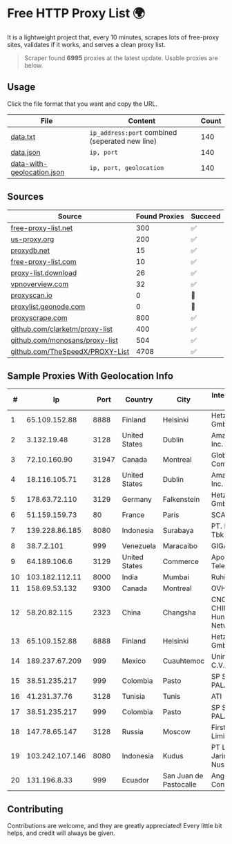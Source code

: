 
# Free HTTP Proxy List 🌍

It is a lightweight project that, every 10 minutes, scrapes lots of free-proxy sites, validates if it works, and serves a clean proxy list.


> Scraper found **6995** proxies at the latest update. Usable proxies are below.

## Usage

Click the file format that you want and copy the URL.


|File|Content|Count|
|----|-------|-----|
|[data.txt](https://raw.githubusercontent.com/themiralay/Proxy-List-World/master/data.txt)|`ip_address:port` combined (seperated new line)|140|
|[data.json](https://raw.githubusercontent.com/themiralay/Proxy-List-World/master/data.json)|`ip, port`|140|
|[data-with-geolocation.json](https://raw.githubusercontent.com/themiralay/Proxy-List-World/master/data-with-geolocation.json)|`ip, port, geolocation`|140|

## Sources

|Source|Found Proxies|Succeed|
|------|-------------|-------|
|[free-proxy-list.net](https://free-proxy-list.net)|300|✅|
|[us-proxy.org](https://www.us-proxy.org)|200|✅|
|[proxydb.net](http://proxydb.net)|15|✅|
|[free-proxy-list.com](https://free-proxy-list.com/?page=&port=&type%5B%5D=http&type%5B%5D=https&up_time=0&search=Search)|10|✅|
|[proxy-list.download](https://www.proxy-list.download/HTTP)|26|✅|
|[vpnoverview.com](https://vpnoverview.com/privacy/anonymous-browsing/free-proxy-servers)|32|✅|
|[proxyscan.io](https://www.proxyscan.io)|0|🚫|
|[proxylist.geonode.com](https://proxylist.geonode.com/api/proxy-list?limit=300&page=1&sort_by=lastChecked&sort_type=desc&protocols=http,https)|0|🚫|
|[proxyscrape.com](https://api.proxyscrape.com/v2/?request=displayproxies&protocol=http&timeout=10000&country=all&ssl=all&anonymity=all)|800|✅|
|[github.com/clarketm/proxy-list](https://raw.githubusercontent.com/clarketm/proxy-list/master/proxy-list-raw.txt)|400|✅|
|[github.com/monosans/proxy-list](https://raw.githubusercontent.com/monosans/proxy-list/main/proxies/http.txt)|504|✅|
|[github.com/TheSpeedX/PROXY-List](https://raw.githubusercontent.com/TheSpeedX/PROXY-List/master/http.txt)|4708|✅|


## Sample Proxies With Geolocation Info

|#|Ip|Port|Country|City|Internet Service Provider|
|-|--|----|-------|----|-------------------------|
|1|65.109.152.88|8888|Finland|Helsinki|Hetzner Online GmbH|
|2|3.132.19.48|3128|United States|Dublin|Amazon.com, Inc.|
|3|72.10.160.90|31947|Canada|Montreal|GloboTech Communications|
|4|18.116.105.71|3128|United States|Dublin|Amazon.com, Inc.|
|5|178.63.72.110|3129|Germany|Falkenstein|Hetzner Online GmbH|
|6|51.159.159.73|80|France|Paris|SCALEWAY|
|7|139.228.86.185|8080|Indonesia|Surabaya|PT. First Media, Tbk|
|8|38.7.2.101|999|Venezuela|Maracaibo|GIGAPOP, C.A.|
|9|64.189.106.6|3129|United States|Commerce|Apogee Telecom Inc.|
|10|103.182.112.11|8000|India|Mumbai|Ruhi Infotech|
|11|158.69.53.132|9300|Canada|Montreal|OVH SAS|
|12|58.20.82.115|2323|China|Changsha|CNC Group CHINA169 Hunan Province Network|
|13|65.109.152.88|8888|Finland|Helsinki|Hetzner Online GmbH|
|14|189.237.67.209|999|Mexico|Cuauhtemoc|Uninet S.A. de C.V.|
|15|38.51.235.217|999|Colombia|Pasto|SP SISTEMAS PALACIOS LTDA|
|16|41.231.37.76|3128|Tunisia|Tunis|ATI - ISP|
|17|38.51.235.217|999|Colombia|Pasto|SP SISTEMAS PALACIOS LTDA|
|18|147.78.65.147|3128|Russia|Moscow|First Server Limited|
|19|103.242.107.146|8080|Indonesia|Kudus|PT Lintas Jaringan Nusantara|
|20|131.196.8.33|999|Ecuador|San Juan de Pastocalle|Angel Benigno Condolo Guaya|



## Contributing

Contributions are welcome, and they are greatly appreciated! Every
little bit helps, and credit will always be given.

